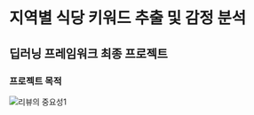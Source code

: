 # 지역별 식당 키워드 추출 및 감정 분석 
## 딥러닝 프레임워크 최종 프로젝트

### 프로젝트 목적
![리뷰의 중요성1](https://user-images.githubusercontent.com/74261590/146876291-b55f0e87-2e21-4607-a09b-fa94b2c795be.jpg)
